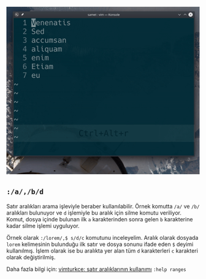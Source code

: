 ![](62.gif)

## `:/a/,/b/d`

Satır aralıkları arama işleviyle beraber kullanılabilir. Örnek komutta `/a/` ve `/b/` aralıkları bulunuyor ve `d` işlemiyle bu aralık için silme komutu veriliyor. Komut, dosya içinde bulunan ilk `a` karakterinden sonra gelen `b` karakterine kadar silme işlemi uyguluyor.

Örnek olarak `:/lorem/,$ s/d/c` komutunu inceleyelim. Aralık olarak dosyada `lorem` kelimesinin bulunduğu ilk satır ve dosya sonunu ifade eden `$` deyimi kullanılmış. İşlem olarak ise bu aralıkta yer alan tüm `d` karakterleri `c` karakteri olarak değiştirilmiş. 

Daha fazla bilgi için:
[vimturkce: satır aralıklarının kullanımı](selmansamet/vimturkce.gif/tree/master/gifs/61_satir-araliklari)
`:help ranges`
